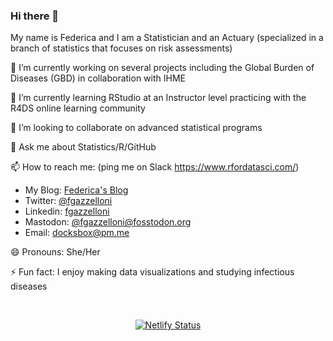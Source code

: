 ### Hi there 👋

<!--
**Fgazzelloni/Fgazzelloni** is a ✨ _special_ ✨ repository because its `README.md` (this file) appears on your GitHub profile.

Here are some ideas to get you started:

- 🔭 I’m currently working on ...
- 🌱 I’m currently learning ...
- 👯 I’m looking to collaborate on ...
- 🤔 I’m looking for help with ...
- 💬 Ask me about ...
- 📫 How to reach me: ...
- 😄 Pronouns: ...
- ⚡ Fun fact: ...
-->

My name is Federica and I am a Statistician and an Actuary (specialized in a branch of statistics that focuses on risk assessments)

🔭 I’m currently working on several projects including the Global Burden of Diseases (GBD) in collaboration with IHME

🌱 I’m currently learning RStudio at an Instructor level practicing with the R4DS online learning community

👯 I’m looking to collaborate on advanced statistical programs

💬 Ask me about Statistics/R/GitHub

📫 How to reach me: (ping me on Slack https://www.rfordatasci.com/)

- My Blog: <a rel="me" href="https://federicagazzelloni.netlify.app">Federica's Blog</a>
- Twitter: <a rel="me" href="https://twitter.com/FGazzelloni">@fgazzelloni</a> 
- Linkedin: <a rel="me" href="https://www.linkedin.com/in/fgazzelloni">fgazzelloni</a> 
- Mastodon: <a rel="me" href="https://fosstodon.org/@fgazzelloni">@fgazzelloni@fosstodon.org</a>
- Email: docksbox@pm.me

😄 Pronouns: She/Her

⚡ Fun fact: I enjoy making data visualizations and studying infectious diseases

</div>
<br>
<div align="center">
 
[![Netlify Status](https://api.netlify.com/api/v1/badges/d2da763f-17f7-4fe4-9013-7b76224438ea/deploy-status)](https://app.netlify.com/sites/federicagazzelloni/deploys)

</div>
